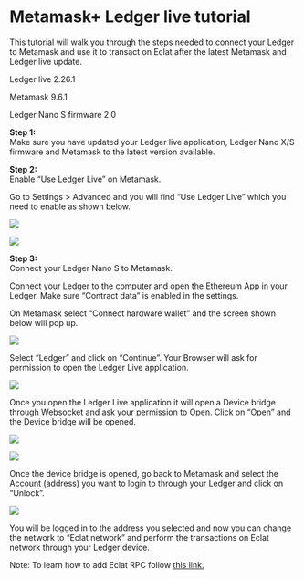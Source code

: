# Metamask+ Ledger live tutorial

This tutorial will walk you through the steps needed to connect your Ledger to Metamask and use it to transact on Eclat after the latest Metamask and Ledger live update.

Ledger live 2.26.1

Metamask 9.6.1

Ledger Nano S firmware 2.0  
  
**Step 1:**   
Make sure you have updated your Ledger live application, Ledger Nano X/S firmware and Metamask to the latest version available.

**Step 2:**  
Enable “Use Ledger Live” on Metamask.

Go to Settings &gt; Advanced and you will find “Use Ledger Live” which you need to enable as shown below.

![](../.gitbook/assets/1%20%2816%29.png)

![](../.gitbook/assets/0%20%2812%29.png)

**Step 3:**  
Connect your Ledger Nano S to Metamask.

Connect your Ledger to the computer and open the Ethereum App in your Ledger. Make sure “Contract data” is enabled in the settings.

On Metamask select “Connect hardware wallet” and the screen shown below will pop up.

![](../.gitbook/assets/2%20%2815%29.png)

Select “Ledger” and click on “Continue”. Your Browser will ask for permission to open the Ledger Live application.

![](../.gitbook/assets/3%20%2814%29.png)

Once you open the Ledger Live application it will open a Device bridge through Websocket and ask your permission to Open. Click on “Open” and the Device bridge will be opened.

![](../.gitbook/assets/4%20%2814%29.png)

  


![](../.gitbook/assets/5%20%2811%29.png)

Once the device bridge is opened, go back to Metamask and select the Account \(address\) you want to login to through your Ledger and click on “Unlock”.

![](../.gitbook/assets/6%20%2811%29.png)

You will be logged in to the address you selected and now you can change the network to “Eclat network” and perform the transactions on Eclat network through your Ledger device.

Note: To learn how to add Eclat RPC follow [this link.](https://docs.eclatscan.com/the-fuse-studio/getting-started/how-to-add-fuse-to-your-metamask)

